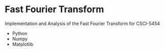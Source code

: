 # Fast Fourier Transform
Implementation and Analysis of the Fast Fourier Transform for CSCI-5454

* Python
* Numpy
* Matplotlib
